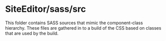 # SiteEditor/sass/src

This folder contains SASS sources that mimic the component-class hierarchy. These files
are gathered in to a build of the CSS based on classes that are used by the build.
